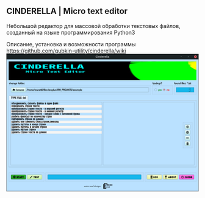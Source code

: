 
## CINDERELLA | Micro text editor

Небольшой редактор для массовой обработки текстовых файлов, созданный на языке программирования Python3

Описание, установка и возможности программы https://github.com/gubkin-utility/cinderella/wiki
​
![CINDERELLA](https://github.com/gubkin-utility/cinderella/blob/master/pic_example.png?raw=true "CINDERELLA")
​
